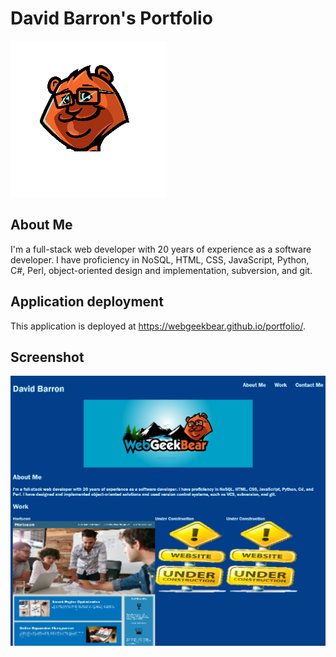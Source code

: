 # David Barron's Portfolio

![Logo](./assets/images/WebGeekBear.png)

## About Me

I'm a full-stack web developer with 20 years of experience as a software developer. I have proficiency in NoSQL, HTML, CSS, JavaScript, Python, C#, Perl, object-oriented design and implementation, subversion, and git.

## Application deployment

This application is deployed at https://webgeekbear.github.io/portfolio/.

## Screenshot

![App Screenshot](./assets/images/portfolio.png)

